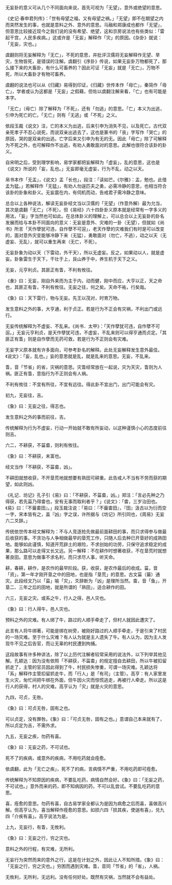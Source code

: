 
无妄卦的意义可从几个不同面向来说，首先可视为「无望」，意外或绝望的意思。

《史记‧春申君列传》：「世有毋望之福，又有毋望之祸。」「无望」即不在期望之内而突然发生的事，也就是意料之外、意外的意思。马融和郑康成也都作「无望」，但意思比较接近现今之我们说的没有希望、绝望，这和京房说法也有些类似：「雷起干宫，人民多疾病。」这或许是「无妄」解释作「灾」的原因。《杂卦》就说：「无妄，灾也。」

虞翻则将无妄解释为「无亡」，不死的意思，并批评汉儒将无妄解释作无望、旱灾，生物皆死，是错误的注解。虞翻引《序卦》传说，如果无妄卦万物都死了，那么接下来的大畜卦，有什么可畜养的？因此可证「无妄」就是「无亡」，万物不死，所以大畜卦才有物可畜养。

虞翻的说法也可以从《归藏》易得到印证，《归藏》世传本作「母亡」，秦简作「毋亡」，学者或认为这都是「无妄」之假藉，但佐以虞翻注解来看，「亡」也有可能是本字。

「无亡」（毋亡）除了解释为「不死」，还有「勿逃」的意思。「亡」本义为出逃，引申为死亡的亡。「无亡」则有「无逃」或「不死」之义。

依段玉裁《说文》注，亡的本义为出逃，后来引申为消失不见，以及死亡。古代双亲死孝子不忍心说死，而说双亲出逃去了，这也是篆书的「丧」字写作「哭亡」的原因，哭的是双亲的出逃。亡字后来又引申为有无的无。因此「毋亡」除了可解释为不死之外，也可解释作不出逃，有劝人勇敢面对的意思。此解也很符合该卦的卦义。

自宋明之后，受到理学影响，易学家都把妄解释为「虚妄」，乱的意思，这也是《说文》所说的「妄，乱也。」无妄即毫无虚妄，行为不乱，动之以天。

帛书本作「无孟」，《说文》孟「长也」，段注：「读如芒。《尔雅》：孟，勉也。此借孟为猛。」若解释作「无猛」，有劝人勿逞匹夫之勇，必需冷静的意思，也相当符合该卦的卦象和卦义。无妄震在内，有伺机而动，告戒君子需冷静之意味。

总合以上各种说法，解读无妄卦经文当以汉儒的「无望」（作意外解）最为允当，其次是虞翻「无亡」（不死）。但《易经》六十四卦卦义原本就是经常有一字多义的用法，「妄」字当然也可如此。在总体卦义的理解上，可以总合以上无妄卦的卦名发展而给与本卦不同面向的意义：无妄是意外、灾难的一卦（无望），但就如《尚书》所言「天作孽犹可违，自作孽不可逭」，老天作孽的灾难我们有时是可以改变的，面对意外灾变能够冷静下来（无猛），勇敢面对（勿亡，不逃），动之以天（无虚妄、无乱），就可以重生再来（无亡，不死）。

无妄卦象为动以天（下雷动，外干天），所以无虚妄。反之，如果动以人，就是虚妄。卦象雷生于天下，干壮于上，艮山养于中，养生机于天下之义。

无妄，元亨利贞。其匪正有眚，不利有攸往。

《彖》曰：无妄，刚自外来而为主于内，动而健，刚中而应，大亨以正，天之命也，其匪正有眚，不利有攸往。无妄之往，何之矣。天命不祐，行矣哉。

《象》曰：天下雷行，物与无妄。先王以茂对，时育万物。

发生意料之外的事，大亨通，利于贞正。若是行为不正会有灾祸，不利出门或远行。

无妄传统解释为不虚妄、不乱来。《尚书．太甲》：「天作孽犹可违，自作孽不可逭。」无妄元亨利贞，是天作孽犹可违，不虚妄，不乱来则可以得亨通而贞定。「其匪正有眚」则是自作孽而无药可救，若是行为不正则会有灾难。

无妄字义原本就有许多面向，可参考卦名的解释。此处无妄解释发生意外最佳。《说文》：「妄，乱也。」妄的意思就是乱，就是乱来的意思。无妄，不乱来。

眚，音「节省」的省，灾祸的意思。灾眚经常放在一起说，灾为天灾，眚则为人祸。匪正有眚，意指行为不正则会有人祸。

不利有攸往：不宜有所往，不宜有远往。得此卦不宜出门，出门可能会有灾。

初九，无妄往，吉。

《象》曰：无妄之往，得志也。

发生意料之外的事而前往，吉。

传统解释为行为不虚妄，行动一开始就不敢有所妄动，以这种谨慎小心的态度前往则吉。

六二，不耕获，不菑畬，则利有攸往。

《象》曰：不耕获，未富也。

经文当作「不耕获，不菑畬，凶」。

不耕田就想收获，不开垦荒地就想要有熟田可耕重。此告戒人不当有不劳而获的期望，如此则凶。

《礼记．坊记》孔子引《易》曰：「不耕获，不菑畬，凶。」郑注：「言必先种之乃得获，若先菑乃得畬也，安有无事而取利者乎？」《说文》：「畬，三岁治田也。《易》曰：『不葘畬田』。」段玉裁注说：「易曰：『不葘畬田』，『田』汲古以为衍而空一字，宋本皆有之，盖『凶』字之误，许所据与《坊记》所引同也，《周易》无妄六二爻辞。」

传统依世传本经文解释为：不与人竞逐抢先做最前面耕田的事，而只求得参与做最后收获的事。不贪功与人争相做最早的垦荒工作，只随人后去种已开垦好的成熟田地。能够如此谨慎，知道开荒辟土的艰险，不求创始的功劳，只保守追求稳定的成果，那么路可以走得又长又远。另一解释：不在耕作时想著收获，不在垦荒时就想著良田。意思为做事不求名利，而只求尽人事，听天命。

耕，春耕，耕作，是农作的最早阶段。获，收获，是农作最后的收成。菑，音「资」，第一年才刚开垦之中的田地，也是指「垦荒」的意思。古文菑（葘）通灾。此段经文乃以「菑」喻「灾」，爻辞断为「凶」是理所当然。畬，音「鱼」，开垦二、三年之后的田地，就是所谓的「熟田」，适合耕作的田。

六三，无妄之灾。或系之牛，行人之得，邑人灾也。

《象》曰：行人得牛，邑人灾也。

预料之外的灾难。有人绑了牛，路过的人顺手牵走了，但村人就因此遭灾了。

此言有人将牛绑著，可能是绑在树旁，被刚好路过的人顺手牵走，于是引来了村民的一场灾难。至于什么灾难？有人认为就是主人遗失了牛。有人认为，因为主人发现牛不见之后告官，而让无辜的村民遭到拘捕。

这段故事有许多种讲法，除了以上历代注解者较常采用的说法外，以下列举其他见解。孔颖达：因为没有依照「不耕获，不菑畬」的规定擅自去耕田，所以牛被扣留抓走了，主管的官员因此得到了牛，村民损失惨重，可谓一场灾难。孔颖达将「系」解释作主管扣留抓走牛，而「行人」是「有司」（主管）。高亨：有人家里发生火灾，匆忙间把牛绑在外面，但牛因火灾而惊慌逃走，再被行人牵走。所以这是行人的获得，村人的灾难。高亨认为「灾」就是火灾的意思。

九四，可贞，无咎。

《象》曰：可贞无咎，固有之也。

可以贞定，没有罪咎。《象》曰：「可贞无咎，固有之也。」意谓自己本来就有了，所以贞定为吉，不需外求。

九五，无妄之疾，勿药有喜。

《象》曰：无妄之药，不可试也。

死不了的疾病，或意外的疾病，不用吃药就会痊愈。

依虞翻，此为「无亡之疾」，死不了的病，言病情不严重，不用吃药即可痊愈。

传统解释为不知原因的疾病，不要乱吃药，病情自然会好。《象》曰：「无妄之药，不可试也。」意外而来的药，即不知病因的药，不可以乱尝试。不要乱吃药的意思。

喜，痊愈的意思。勿药有喜，自古易学家全都认为是因为病愈之后而喜，喜做高兴解。但高亨认为，喜当解释作痊愈的意思。如损六四「损其疾，使遄有喜」，兑九四「介疾有喜」。高亨说法为是。

上九，无妄行，有眚，无攸利。

《象》曰：无妄之行，穷之灾也。

意料之外的行程，有灾难，无所利。

无妄行为突然而来的意外之行，这是在计划之外，因此让人不知所措。《象》曰：「无妄之行，穷之灾也。」穷困而遇到灾难。眚，音同「节省」的「省」，人祸。

无攸利，无所利，无远利。没有任何好处。既然有灾祸，当然就不会有益处。